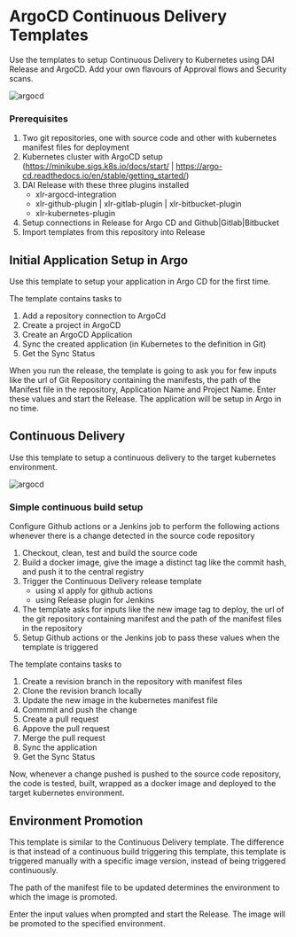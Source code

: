 # ArgoCD Continuous Delivery Templates

Use the templates to setup Continuous Delivery to Kubernetes using DAI Release and ArgoCD. Add your own flavours of Approval flows and Security scans.

![argocd](../images/argocd-continuous-delivery.PNG)

### Prerequisites
1. Two git repositories, one with source code and other with kubernetes manifest files for deployment
1. Kubernetes cluster with ArgoCD setup (https://minikube.sigs.k8s.io/docs/start/ | https://argo-cd.readthedocs.io/en/stable/getting_started/)
1. DAI Release with these three plugins installed
    * xlr-argocd-integration
	* xlr-github-plugin | xlr-gitlab-plugin | xlr-bitbucket-plugin
	* xlr-kubernetes-plugin
1. Setup connections in Release for Argo CD and Github|Gitlab|Bitbucket
1. Import templates from this repository into Release

## Initial Application Setup in Argo

Use this template to setup your application in Argo CD for the first time. 

The template contains tasks to
1. Add a repository connection to ArgoCd
1. Create a project in ArgoCD
1. Create an ArgoCD Application
1. Sync the created application (in Kubernetes to the definition in Git)
1. Get the Sync Status

When you run the release, the template is going to ask you for few inputs like the url of Git Repository containing the manifests, the path of the Manifest file in the repository, Application Name and Project Name. Enter these values and start the Release. The application will be setup in Argo in no time.

## Continuous Delivery

Use this template to setup a continuous delivery to the target kubernetes environment. 

![argocd](../images/argocd-continuous-delivery-2.PNG)

### Simple continuous build setup
Configure Github actions or a Jenkins job to perform the following actions whenever there is a change detected in the source code repository
1. Checkout, clean, test and build the source code
1. Build a docker image, give the image a distinct tag like the commit hash, and push it to the central registry
1. Trigger the Continuous Delivery release template 
	* using xl apply for github actions
	* using Release plugin for Jenkins 
1. The template asks for inputs like the new image tag to deploy, the url of the git repository containing manifest and the path of the manifest files in the repository
1. Setup Github actions or the Jenkins job to pass these values when the template is triggered

The template contains tasks to
1. Create a revision branch in the repository with manifest files
1. Clone the revision branch locally
1. Update the new image in the kubernetes manifest file
1. Commmit and push the change
1. Create a pull request
1. Appove the pull request
1. Merge the pull request
1. Sync the application 
1. Get the Sync Status 

Now, whenever a change pushed is pushed to the source code repository, the code is tested, built, wrapped as a docker image and deployed to the target kubernetes environment.

## Environment Promotion

This template is similar to the Continuous Delivery template. The difference is that instead of a continuous build triggering this template, this template is triggered manually with a specific image version, instead of being triggered continuously.

The path of the manifest file to be updated determines the environment to which the image is promoted. 

Enter the input values when prompted and start the Release. The image will be promoted to the specified environment.


